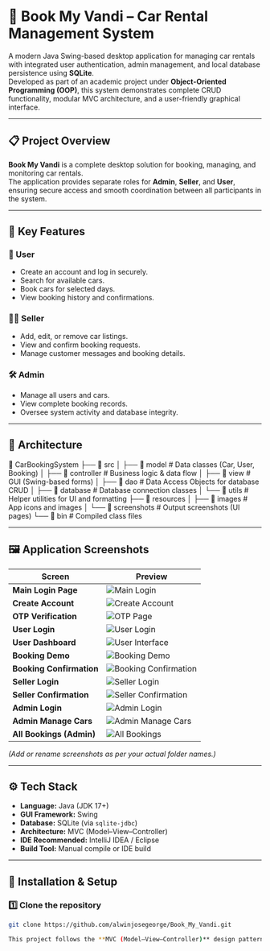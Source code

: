 # 🚗 Book My Vandi – Car Rental Management System

A modern Java Swing-based desktop application for managing car rentals with integrated user authentication, admin management, and local database persistence using **SQLite**.  
Developed as part of an academic project under **Object-Oriented Programming (OOP)**, this system demonstrates complete CRUD functionality, modular MVC architecture, and a user-friendly graphical interface.

---

## 📋 Project Overview

**Book My Vandi** is a complete desktop solution for booking, managing, and monitoring car rentals.  
The application provides separate roles for **Admin**, **Seller**, and **User**, ensuring secure access and smooth coordination between all participants in the system.

---

## 🎯 Key Features

### 👥 User
- Create an account and log in securely.
- Search for available cars.
- Book cars for selected days.
- View booking history and confirmations.

### 🧑‍💼 Seller
- Add, edit, or remove car listings.
- View and confirm booking requests.
- Manage customer messages and booking details.

### 🛠️ Admin
- Manage all users and cars.
- View complete booking records.
- Oversee system activity and database integrity.

---

## 🧩 Architecture

📁 CarBookingSystem
├── 📁 src
│ ├── 📁 model # Data classes (Car, User, Booking)
│ ├── 📁 controller # Business logic & data flow
│ ├── 📁 view # GUI (Swing-based forms)
│ ├── 📁 dao # Data Access Objects for database CRUD
│ ├── 📁 database # Database connection classes
│ └── 📁 utils # Helper utilities for UI and formatting
├── 📁 resources
│ ├── 📁 images # App icons and images
│ └── 📁 screenshots # Output screenshots (UI pages)
└── 📁 bin # Compiled class files

---

## 🖼️ Application Screenshots

| Screen | Preview |
|--------|----------|
| **Main Login Page** | ![Main Login](resources/screenshots/MainLoginPage.png) |
| **Create Account** | ![Create Account](resources/screenshots/Create%20Account.png) |
| **OTP Verification** | ![OTP Page](resources/screenshots/OTP%20page.png) |
| **User Login** | ![User Login](resources/screenshots/User%20Login%20.png) |
| **User Dashboard** | ![User Interface](resources/screenshots/User%20Interface.png) |
| **Booking Demo** | ![Booking Demo](resources/screenshots/Booking%20Demo.png) |
| **Booking Confirmation** | ![Booking Confirmation](resources/screenshots/Booking%20Confirmation.png) |
| **Seller Login** | ![Seller Login](resources/screenshots/Seller%20Login%20Pages.png) |
| **Seller Confirmation** | ![Seller Confirmation](resources/screenshots/Seller%20Booking%20Conforming%20.png) |
| **Admin Login** | ![Admin Login](resources/screenshots/Admin%20Loggin.png) |
| **Admin Manage Cars** | ![Admin Manage Cars](resources/screenshots/Admin%20Manage%20Car.png) |
| **All Bookings (Admin)** | ![All Bookings](resources/screenshots/admin%20all%20booking.png) |

*(Add or rename screenshots as per your actual folder names.)*

---

## ⚙️ Tech Stack

- **Language:** Java (JDK 17+)
- **GUI Framework:** Swing
- **Database:** SQLite (via `sqlite-jdbc`)
- **Architecture:** MVC (Model–View–Controller)
- **IDE Recommended:** IntelliJ IDEA / Eclipse
- **Build Tool:** Manual compile or IDE build

---

## 🧱 Installation & Setup

### 1️⃣ Clone the repository
```bash
git clone https://github.com/alwinjosegeorge/Book_My_Vandi.git

This project follows the **MVC (Model–View–Controller)** design pattern to ensure separation of concerns and maintainable code.

